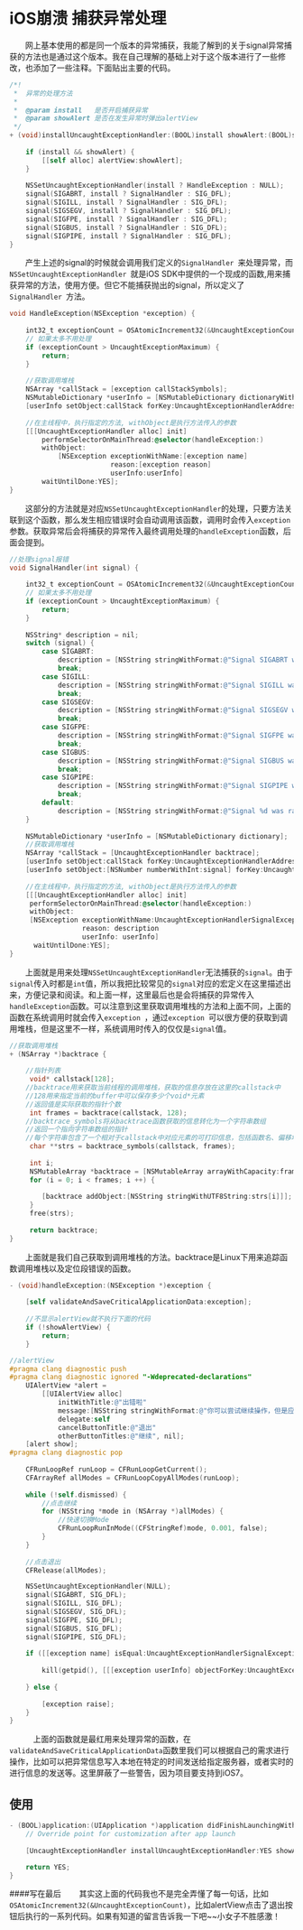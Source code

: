 # iOS崩溃 捕获异常处理

　　网上基本使用的都是同一个版本的异常捕获，我能了解到的关于signal异常捕获的方法也是通过这个版本。我在自己理解的基础上对于这个版本进行了一些修改，也添加了一些注释。下面贴出主要的代码。  

```objective-c
/*!
 *  异常的处理方法
 *
 *  @param install   是否开启捕获异常
 *  @param showAlert 是否在发生异常时弹出alertView
 */
+ (void)installUncaughtExceptionHandler:(BOOL)install showAlert:(BOOL)showAlert {
    
    if (install && showAlert) {
        [[self alloc] alertView:showAlert];
    }
    
    NSSetUncaughtExceptionHandler(install ? HandleException : NULL);
    signal(SIGABRT, install ? SignalHandler : SIG_DFL);
    signal(SIGILL, install ? SignalHandler : SIG_DFL);
    signal(SIGSEGV, install ? SignalHandler : SIG_DFL);
    signal(SIGFPE, install ? SignalHandler : SIG_DFL);
    signal(SIGBUS, install ? SignalHandler : SIG_DFL);
    signal(SIGPIPE, install ? SignalHandler : SIG_DFL);
}
```
　　产生上述的signal的时候就会调用我们定义的`SignalHandler `来处理异常，而`NSSetUncaughtExceptionHandler `就是iOS SDK中提供的一个现成的函数,用来捕获异常的方法，使用方便。但它不能捕获抛出的signal，所以定义了`SignalHandler `方法。  


```objective-c
void HandleException(NSException *exception) {
    
	int32_t exceptionCount = OSAtomicIncrement32(&UncaughtExceptionCount);
    // 如果太多不用处理
	if (exceptionCount > UncaughtExceptionMaximum) {
		return;
	}
	
	//获取调用堆栈
    NSArray *callStack = [exception callStackSymbols];
    NSMutableDictionary *userInfo = [NSMutableDictionary dictionaryWithDictionary:[exception userInfo]];
	[userInfo setObject:callStack forKey:UncaughtExceptionHandlerAddressesKey];
	
    //在主线程中，执行指定的方法, withObject是执行方法传入的参数
	[[[UncaughtExceptionHandler alloc] init]
		performSelectorOnMainThread:@selector(handleException:)
		withObject:
			[NSException exceptionWithName:[exception name]
                         reason:[exception reason]
                         userInfo:userInfo]
        waitUntilDone:YES];
}
```
　　这部分的方法就是对应`NSSetUncaughtExceptionHandler`的处理，只要方法关联到这个函数，那么发生相应错误时会自动调用该函数，调用时会传入`exception`参数。获取异常后会将捕获的异常传入最终调用处理的`handleException`函数，后面会提到。  

```objective-c
//处理signal报错
void SignalHandler(int signal) {
    
	int32_t exceptionCount = OSAtomicIncrement32(&UncaughtExceptionCount);
    // 如果太多不用处理
	if (exceptionCount > UncaughtExceptionMaximum) {
		return;
	}
    
    NSString* description = nil;
    switch (signal) {
        case SIGABRT:
            description = [NSString stringWithFormat:@"Signal SIGABRT was raised!\n"];
            break;
        case SIGILL:
            description = [NSString stringWithFormat:@"Signal SIGILL was raised!\n"];
            break;
        case SIGSEGV:
            description = [NSString stringWithFormat:@"Signal SIGSEGV was raised!\n"];
            break;
        case SIGFPE:
            description = [NSString stringWithFormat:@"Signal SIGFPE was raised!\n"];
            break;
        case SIGBUS:
            description = [NSString stringWithFormat:@"Signal SIGBUS was raised!\n"];
            break;
        case SIGPIPE:
            description = [NSString stringWithFormat:@"Signal SIGPIPE was raised!\n"];
            break;
        default:
            description = [NSString stringWithFormat:@"Signal %d was raised!",signal];
    }
    
	NSMutableDictionary *userInfo = [NSMutableDictionary dictionary];
	//获取调用堆栈
	NSArray *callStack = [UncaughtExceptionHandler backtrace];
	[userInfo setObject:callStack forKey:UncaughtExceptionHandlerAddressesKey];
    [userInfo setObject:[NSNumber numberWithInt:signal] forKey:UncaughtExceptionHandlerSignalKey];
    
    //在主线程中，执行指定的方法, withObject是执行方法传入的参数
    [[[UncaughtExceptionHandler alloc] init]
     performSelectorOnMainThread:@selector(handleException:)
     withObject:
     [NSException exceptionWithName:UncaughtExceptionHandlerSignalExceptionName
                  reason: description
                  userInfo: userInfo]
      waitUntilDone:YES];
}
```
　　上面就是用来处理`NSSetUncaughtExceptionHandler`无法捕获的`signal`。由于`signal`传入时都是`int`值，所以我把比较常见的`signal`对应的宏定义在这里描述出来，方便记录和阅读。和上面一样，这里最后也是会将捕获的异常传入`handleException`函数。可以注意到这里获取调用堆栈的方法和上面不同，上面的函数在系统调用时就会传入`exception `，通过`exception `可以很方便的获取到调用堆栈，但是这里不一样，系统调用时传入的仅仅是`signal`值。

```objective-c
//获取调用堆栈
+ (NSArray *)backtrace {
    
    //指针列表
	 void* callstack[128];
    //backtrace用来获取当前线程的调用堆栈，获取的信息存放在这里的callstack中
    //128用来指定当前的buffer中可以保存多少个void*元素
    //返回值是实际获取的指针个数
	 int frames = backtrace(callstack, 128);
    //backtrace_symbols将从backtrace函数获取的信息转化为一个字符串数组
    //返回一个指向字符串数组的指针
    //每个字符串包含了一个相对于callstack中对应元素的可打印信息，包括函数名、偏移地址、实际返回地址
	 char **strs = backtrace_symbols(callstack, frames);
	 
	 int i;
	 NSMutableArray *backtrace = [NSMutableArray arrayWithCapacity:frames];
	 for (i = 0; i < frames; i ++) {
         
	 	[backtrace addObject:[NSString stringWithUTF8String:strs[i]]];
	 }
	 free(strs);
	 
	 return backtrace;
}
```
　　上面就是我们自己获取到调用堆栈的方法。backtrace是Linux下用来追踪函数调用堆栈以及定位段错误的函数。  

```objective-c
- (void)handleException:(NSException *)exception {
    
    [self validateAndSaveCriticalApplicationData:exception];
	
	//不显示alertView就不执行下面的代码
    if (!showAlertView) {
        return;
    }

//alertView 
#pragma clang diagnostic push
#pragma clang diagnostic ignored "-Wdeprecated-declarations"
	UIAlertView *alert =
		[[UIAlertView alloc]
			initWithTitle:@"出错啦"
			message:[NSString stringWithFormat:@"你可以尝试继续操作，但是应用可能无法正常运行.\n"]
			delegate:self
			cancelButtonTitle:@"退出"
			otherButtonTitles:@"继续", nil];
	[alert show];
#pragma clang diagnostic pop
	
	CFRunLoopRef runLoop = CFRunLoopGetCurrent();
	CFArrayRef allModes = CFRunLoopCopyAllModes(runLoop);
	
	while (!self.dismissed) {
        //点击继续
		for (NSString *mode in (NSArray *)allModes) {
            //快速切换Mode 
			CFRunLoopRunInMode((CFStringRef)mode, 0.001, false);
		}
	}
	
    //点击退出
	CFRelease(allModes);

	NSSetUncaughtExceptionHandler(NULL);
	signal(SIGABRT, SIG_DFL);
	signal(SIGILL, SIG_DFL);
	signal(SIGSEGV, SIG_DFL);
	signal(SIGFPE, SIG_DFL);
	signal(SIGBUS, SIG_DFL);
	signal(SIGPIPE, SIG_DFL);
	
	if ([[exception name] isEqual:UncaughtExceptionHandlerSignalExceptionName]) {
        
		kill(getpid(), [[[exception userInfo] objectForKey:UncaughtExceptionHandlerSignalKey] intValue]);
        
	} else {
        
		[exception raise];
	}
}
```
　　　上面的函数就是最红用来处理异常的函数，在`validateAndSaveCriticalApplicationData`函数里我们可以根据自己的需求进行操作，比如可以把异常信息写入本地在特定的时间发送给指定服务器，或者实时的进行信息的发送等。这里屏蔽了一些警告，因为项目要支持到iOS7。

## 使用
```objective-c
- (BOOL)application:(UIApplication *)application didFinishLaunchingWithOptions:(NSDictionary *)launchOptions {    
    // Override point for customization after app launch    
	
    [UncaughtExceptionHandler installUncaughtExceptionHandler:YES showAlert:YES];

	return YES;
}
```

####写在最后
　　其实这上面的代码我也不是完全弄懂了每一句话，比如`OSAtomicIncrement32(&UncaughtExceptionCount)`，比如alertView点击了退出按钮后执行的一系列代码。如果有知道的留言告诉我一下吧~~小女子不胜感激！